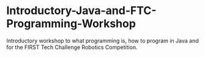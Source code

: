 # Introductory-Java-and-FTC-Programming-Workshop
Introductory workshop to what programming is, how to program in Java and for the FIRST Tech Challenge Robotics Competition.
